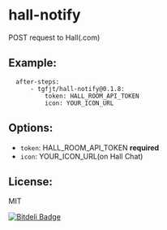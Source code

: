 # hall-notify

POST request to Hall(.com)

## Example:

```
  after-steps:
      - tgfjt/hall-notify@0.1.8:
          token: HALL_ROOM_API_TOKEN
          icon: YOUR_ICON_URL
```

## Options:

* `token`: HALL_ROOM_API_TOKEN **required**
* `icon`: YOUR_ICON_URL(on Hall Chat)

## License:
MIT


[![Bitdeli Badge](https://d2weczhvl823v0.cloudfront.net/tgfjt/wercker-step-hall-notify/trend.png)](https://bitdeli.com/free "Bitdeli Badge")

